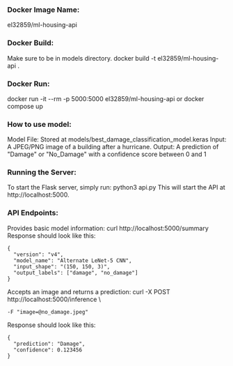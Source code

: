 <H3>Docker Image Name:</H3>
el32859/ml-housing-api

<H3>Docker Build:</H3>
Make sure to be in models directory.
docker build -t el32859/ml-housing-api .

<H3>Docker Run:</H3>
docker run -it --rm -p 5000:5000 el32859/ml-housing-api
or
docker compose up

<H3>How to use model:</H3>
Model File: Stored at models/best_damage_classification_model.keras
Input: A JPEG/PNG image of a building after a hurricane.
Output: A prediction of "Damage" or "No_Damage" with a confidence score between 0 and 1

<H3>Running the Server:</H3>
To start the Flask server, simply run: python3 api.py
This will start the API at http://localhost:5000.

<H3>API Endpoints:</H3>
Provides basic model information: curl http://localhost:5000/summary
Response should look like this:

```
{
  "version": "v4",
  "model_name": "Alternate LeNet-5 CNN",
  "input_shape": "(150, 150, 3)",
  "output_labels": ["damage", "no_damage"]
}
```

Accepts an image and returns a prediction: curl -X POST http://localhost:5000/inference \
```
-F "image=@no_damage.jpeg"
```

Response should look like this:

```
{
  "prediction": "Damage",
  "confidence": 0.123456
}
```

